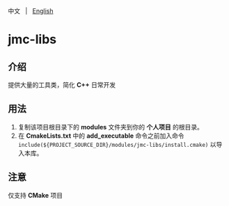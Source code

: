 中文 &nbsp; | &nbsp; [English](README.md)

# jmc-libs

## 介绍

提供大量的工具类，简化 **C++** 日常开发

## 用法

1. 复制该项目根目录下的 **modules** 文件夹到你的 **个人项目** 的根目录。
2. 在 **CmakeLists.txt** 中的 **add_executable** 命令之前加入命令 <br>
`include(${PROJECT_SOURCE_DIR}/modules/jmc-libs/install.cmake)` 
以导入本库。

## 注意

仅支持 **CMake** 项目








